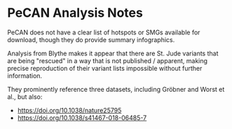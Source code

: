 # PeCAN Analysis Notes

PeCAN does not have a clear list of hotspots or SMGs available for download,
though they do provide summary infographics.

Analysis from Blythe makes it appear that there are St. Jude variants that
are being "rescued" in a way that is not published / apparent, making precise
reproduction of their variant lists impossible without further information.

They prominently reference three datasets, including Gröbner and Worst et al.,
but also:
- https://doi.org/10.1038/nature25795
- https://doi.org/10.1038/s41467-018-06485-7
